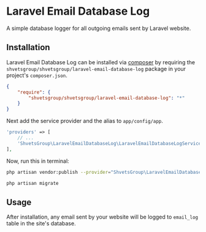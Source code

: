 # Laravel Email Database Log

A simple database logger for all outgoing emails sent by Laravel website.

## Installation

Laravel Email Database Log can be installed via [composer](http://getcomposer.org) by requiring the `shvetsgroup/shvetsgroup/laravel-email-database-log` package in your project's `composer.json`.

```json
{
    "require": {
        "shvetsgroup/shvetsgroup/laravel-email-database-log": "*"
    }
}
```

Next add the service provider and the alias to `app/config/app`.

```php
'providers' => [
    // ...
    'ShvetsGroup\LaravelEmailDatabaseLog\LaravelEmailDatabaseLogServiceProvider',
],
```


Now, run this in terminal:

```bash
php artisan vendor:publish --provider="ShvetsGroup\LaravelEmailDatabaseLog\LaravelEmailDatabaseLogServiceProvider"

php artisan migrate
```

## Usage

After installation, any email sent by your website will be logged to `email_log` table in the site's database.